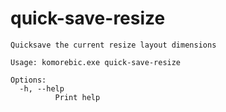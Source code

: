 # quick-save-resize

```
Quicksave the current resize layout dimensions

Usage: komorebic.exe quick-save-resize

Options:
  -h, --help
          Print help

```
